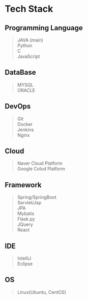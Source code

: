 # Tech Stack
## Programming Language
> JAVA (main)    
> Python  
> C  
> JavaScript
## DataBase
> MYSQL  
> ORACLE
## DevOps
> Git  
> Docker  
> Jenkins  
> Nginx
## Cloud
> Naver Cloud Platform  
> Google Colud Platform
## Framework
> Spring/SpringBoot  
> Servlet/Jsp  
> JPA  
> Mybatis  
> Flask.py  
> JQuery  
> React  
## IDE
> IntelliJ  
> Eclipse
## OS
> Linux(Ubuntu, CentOS)

[//]: # (![dealim's GitHub stats]&#40;https://github-readme-stats.vercel.app/api?username=dealim&show_icons=true&theme=radical&#41;)
